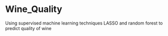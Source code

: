 # Wine_Quality
Using supervised machine learning techniques LASSO and random forest to predict quality of wine 
